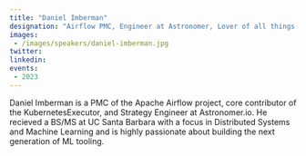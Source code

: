 ```yaml
---
title: "Daniel Imberman"
designation: "Airflow PMC, Engineer at Astronomer, Lover of all things Airflow"
images:
 - /images/speakers/daniel-imberman.jpg
twitter: 
linkedin: 
events:
 - 2023
---
```


Daniel Imberman is a PMC of the Apache Airflow project, core contributor of the KubernetesExecutor, and Strategy Engineer at Astronomer.io. He recieved a BS/MS at UC Santa Barbara with a focus in Distributed Systems and Machine Learning and is highly passionate about building the next generation of ML tooling.